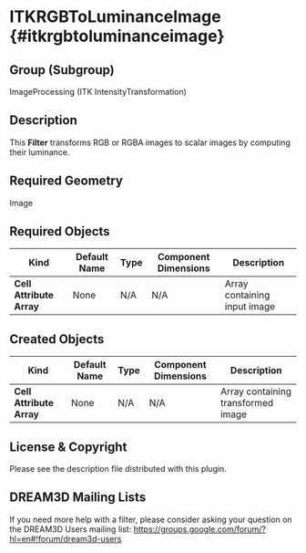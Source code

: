 ITKRGBToLuminanceImage {#itkrgbtoluminanceimage}
=============

## Group (Subgroup) ##
ImageProcessing (ITK IntensityTransformation)

## Description ##
This **Filter** transforms RGB or RGBA images to scalar images by computing
their luminance.

## Required Geometry ##
Image

## Required Objects ##
| Kind | Default Name | Type | Component Dimensions | Description |
|------|--------------|-------------|---------|-----|
| **Cell Attribute Array** | None | N/A | N/A  | Array containing input image

## Created Objects ##
| Kind | Default Name | Type | Component Dimensions | Description |
|------|--------------|-------------|---------|-----|
| **Cell Attribute Array** | None | N/A | N/A  | Array containing transformed image

## License & Copyright ##

Please see the description file distributed with this plugin.

## DREAM3D Mailing Lists ##

If you need more help with a filter, please consider asking your question on the DREAM3D Users mailing list:
https://groups.google.com/forum/?hl=en#!forum/dream3d-users
